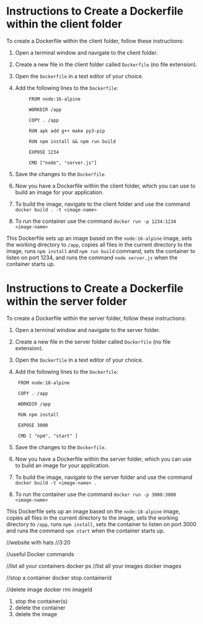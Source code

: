 # Instructions to Create a Dockerfile within the client folder

To create a Dockerfile within the client folder, follow these instructions:

1. Open a terminal window and navigate to the client folder.

2. Create a new file in the client folder called `Dockerfile` (no file extension).

3. Open the `Dockerfile` in a text editor of your choice.

4. Add the following lines to the `Dockerfile`:

            FROM node:16-alpine

            WORKDIR /app

            COPY . /app

            RUN apk add g++ make py3-pip

            RUN npm install && npm run build

            EXPOSE 1234

            CMD ["node", "server.js"]


5. Save the changes to the `Dockerfile`.

6. Now you have a Dockerfile within the client folder, which you can use to build an image for your application.

7. To build the image, navigate to the client folder and use the command `docker build . -t <image-name> ` 

8. To run the container use the command `docker run -p 1234:1234 <image-name>`

This Dockerfile sets up an image based on the `node:16-alpine` image, sets the working directory to `/app`, copies all files in the current directory to the image, runs `npm install` and `npm run build` command, sets the container to listen on port 1234, and runs the command `node server.js` when the container starts up.


# Instructions to Create a Dockerfile within the server folder

To create a Dockerfile within the server folder, follow these instructions:

1. Open a terminal window and navigate to the server folder.

2. Create a new file in the server folder called `Dockerfile` (no file extension).

3. Open the `Dockerfile` in a text editor of your choice.

4. Add the following lines to the `Dockerfile`:

        FROM node:18-alpine

        COPY . /app

        WORKDIR /app

        RUN npm install

        EXPOSE 3000

        CMD [ "npm", "start" ]


5. Save the changes to the `Dockerfile`.

6. Now you have a Dockerfile within the server folder, which you can use to build an image for your application.

7. To build the image, navigate to the server folder and use the command `docker build -t <image-name> .` 

8. To run the container use the command `docker run -p 3000:3000 <image-name>`

This Dockerfile sets up an image based on the `node:18-alpine` image, copies all files in the current directory to the image, sets the working directory to `/app`, runs `npm install`, sets the container to listen on port 3000 and runs the command `npm start` when the container starts up.


//website with hats
//3:20

//useful Docker commands

//list all your containers
    docker ps
//list all your images
    docker images

//stop a container 
    docker stop containerid

//delete image
    docker rmi imageId

1. stop the container(s)
2. delete the container
3. delete the image

